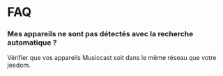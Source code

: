 # FAQ

### Mes appareils ne sont pas détectés avec la recherche automatique ?

Vérifier que vos appareils Musiccast soit dans le même réseau que votre jeedom.